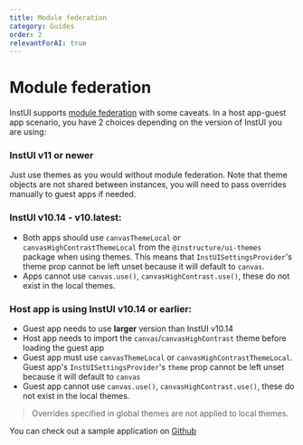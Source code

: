```yaml
---
title: Module federation
category: Guides
order: 2
relevantForAI: true
---
```


# Module federation

InstUI supports [module federation](https://module-federation.io/) with some caveats. In a host app-guest app scenario, you have 2 choices depending on the version of InstUI you are using:

### InstUI v11 or newer

Just use themes as you would without module federation. Note that theme objects are not shared between instances, you will need to pass overrides manually to guest apps if needed.

### InstUI v10.14 - v10.latest:

- Both apps should use `canvasThemeLocal` or `canvasHighContrastThemeLocal` from the `@instructure/ui-themes` package when using themes. This means that `InstUISettingsProvider`'s theme prop cannot be left unset because it will default to `canvas`.
- Apps cannot use `canvas.use()`, `canvasHighContrast.use()`, these do not exist in the local themes.

### Host app is using InstUI v10.14 or earlier:

- Guest app needs to use **larger** version than InstUI v10.14
- Host app needs to import the `canvas`/`canvasHighContrast` theme before loading the guest app
- Guest app must use `canvasThemeLocal` or `canvasHighContrastThemeLocal`. Guest app's `InstUISettingsProvider`'s `theme` prop cannot be left unset because it will default to `canvas`
- Guest app cannot use `canvas.use()`, `canvasHighContrast.use()`, these do not exist in the local themes.

> Overrides specified in global themes are not applied to local themes.

You can check out a sample application on [Github](https://github.com/matyasf/module-federation-instui)
